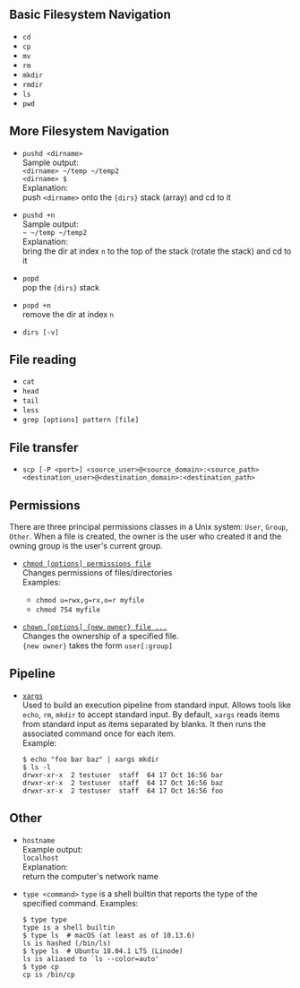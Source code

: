 Basic Filesystem Navigation
---------------------------
- `cd`
- `cp`
- `mv`
- `rm`
- `mkdir`
- `rmdir`
- `ls`
- `pwd`

More Filesystem Navigation
--------------------------
- `pushd <dirname>`  
  Sample output:  
  `<dirname> ~/temp ~/temp2`  
  `<dirname> $`  
  Explanation:  
  push `<dirname>` onto the `{dirs}` stack (array) and cd to it

- `pushd +n`  
  Sample output:  
  `~ ~/temp ~/temp2`  
  Explanation:  
  bring the dir at index `n` to the top of the stack (rotate the stack) and cd 
  to it

- `popd`  
  pop the `{dirs}` stack

- `popd +n`  
  remove the dir at index `n`

- `dirs [-v]`

File reading
------------
- `cat`
- `head`
- `tail`
- `less`
- `grep [options] pattern [file]`

File transfer
-------------
- `scp [-P <port>] <source_user>@<source_domain>:<source_path> <destination_user>@<destination_domain>:<destination_path>`

Permissions
-----------
There are three principal permissions classes in a Unix system: `User`, `Group`, `Other`. When a file is created, the owner 
is the user who created it and the owning group is the user's current group.

- [`chmod [options] permissions file`](https://www.computerhope.com/unix/uchmod.htm)  
  Changes permissions of files/directories  
  Examples:
    - `chmod u=rwx,g=rx,o=r myfile`
    - `chmod 754 myfile`

- [`chown [options] {new owner} file ...`](https://www.computerhope.com/unix/uchown.htm)  
  Changes the ownership of a specified file.  
  `{new owner}` takes the form `user[:group]`

Pipeline
--------
- [`xargs`](https://shapeshed.com/unix-xargs/)  
  Used to build an execution pipeline from standard input. Allows tools like `echo`, `rm`, `mkdir` to accept standard input.
  By default, `xargs` reads items from standard input as items separated by blanks. It then runs the associated command once
  for each item.  
  Example:
  ```console
  $ echo "foo bar baz" | xargs mkdir
  $ ls -l
  drwxr-xr-x  2 testuser  staff  64 17 Oct 16:56 bar
  drwxr-xr-x  2 testuser  staff  64 17 Oct 16:56 baz
  drwxr-xr-x  2 testuser  staff  64 17 Oct 16:56 foo
  ```

Other
-----
- `hostname`  
  Example output:  
  `localhost`  
  Explanation:   
  return the computer's network name

- `type <command>`
  `type` is a shell builtin that reports the type of the specified command.
  Examples:
  ```console
  $ type type
  type is a shell builtin
  $ type ls  # macOS (at least as of 10.13.6)
  ls is hashed (/bin/ls)
  $ type ls  # Ubuntu 18.04.1 LTS (Linode)
  ls is aliased to `ls --color=auto'
  $ type cp
  cp is /bin/cp
  ```
  
  

